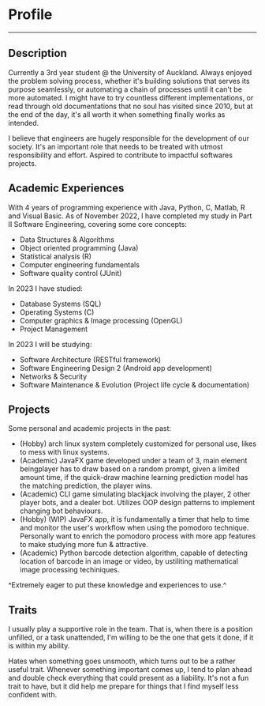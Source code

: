 # Profile
***
## Description
Currently a 3rd year student @ the University of Auckland. Always enjoyed the problem solving process, whether it's building solutions that serves its purpose seamlessly, or automating a chain of processes until it can't be more automated. I might have to try countless different implementations, or read through old documentations that no soul has visited since 2010, but at the end of the day, it's all worth it when something finally works as intended.

I believe that engineers are hugely responsible for the development of our society. It's an important role that needs to be treated with utmost responsibility and effort. Aspired to contribute to impactful softwares projects.

## Academic Experiences
With 4 years of programming experience with Java, Python, C, Matlab, R and Visual Basic. As of November 2022, I have completed my study in Part II Software Engineering, covering some core concepts:
- Data Structures & Algorithms
- Object oriented programming (Java)
- Statistical analysis (R)
- Computer engineering fundamentals
- Software quality control (JUnit)

In 2023 I have studied:
- Database Systems (SQL)
- Operating Systems (C)
- Computer graphics & Image processing (OpenGL)
- Project Management

In 2023 I will be studying:
- Software Architecture (RESTful framework)
- Software Engineering Design 2 (Android app development)
- Networks & Security
- Software Maintenance & Evolution (Project life cycle & documentation)

## Projects
Some personal and academic projects in the past:
- (Hobby) arch linux system completely customized for personal use, likes to mess with linux systems.
- (Academic) JavaFX game developed under a team of 3, main element beingplayer has to draw based on a random prompt, given a limited amount time, if the quick-draw machine learning prediction model has the matching prediction, the player wins. 
- (Academic) CLI game simulating blackjack involving the player, 2 other player bots, and a dealer bot. Utilizes OOP design patterns to implement changing bot behaviours.
- (Hobby) (WIP) JavaFX app, it is fundamentally a timer that help to time and monitor the user's workflow when using the pomodoro technique. Personally want to enrich the pomodoro process with more app features to make studying more fun & attractive.
- (Academic) Python barcode detection algorithm, capable of detecting location of barcode in an image or video, by ustiliting mathematical image processing techiniques.

^Extremely eager to put these knowledge and experiences to use.^

## Traits
I usually play a supportive role in the team. That is, when there is a position unfilled, or a task unattended, I'm willing to be the one that gets it done, if it is within my ability.

Hates when something goes unsmooth, which turns out to be a rather useful trait. Whenever something important comes up, I tend to plan ahead and double check everything that could present as a liability. It's not a fun trait to have, but it did help me prepare for things that I find myself less confident with.

<!---
calebWei/calebWei is a ✨ special ✨ repository because its `README.md` (this file) appears on your GitHub profile.
You can click the Preview link to take a look at your changes.
--->
